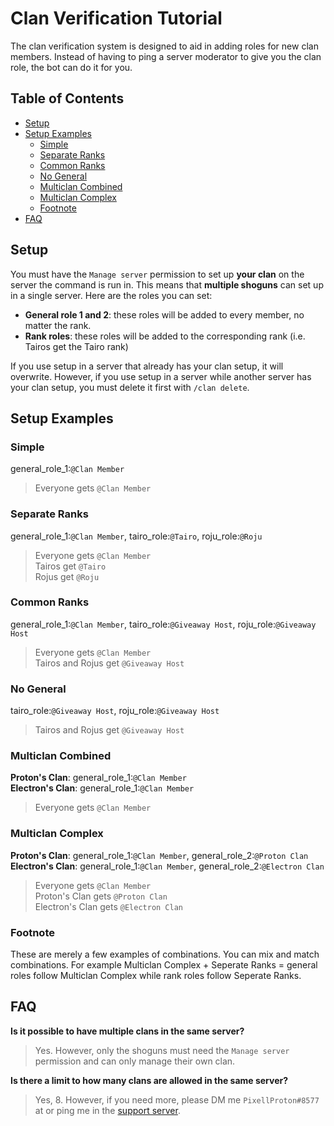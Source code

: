 # Clan Verification Tutorial

The clan verification system is designed to aid in adding roles for new clan members. Instead of having to ping a server moderator to give you the clan role, the bot can do it for you.

## Table of Contents

 - [Setup](https://github.com/PixellProton/Karutwo/blob/main/tutorials/clan-verification.md#setup)
 - [Setup Examples](https://github.com/PixellProton/Karutwo/blob/main/tutorials/clan-verification.md#setup-examples)
   - [Simple](https://github.com/PixellProton/Karutwo/blob/main/tutorials/clan-verification.md#simple)
   - [Separate Ranks](https://github.com/PixellProton/Karutwo/blob/main/tutorials/clan-verification.md#separate-ranks)
   - [Common Ranks](https://github.com/PixellProton/Karutwo/blob/main/tutorials/clan-verification.md#seperate-ranks)
   - [No General](https://github.com/PixellProton/Karutwo/blob/main/tutorials/clan-verification.md#seperate-ranks)
   - [Multiclan Combined](https://github.com/PixellProton/Karutwo/blob/main/tutorials/clan-verification.md#multiclan-combined)
   - [Multiclan Complex](https://github.com/PixellProton/Karutwo/blob/main/tutorials/clan-verification.md#multiclan-complex)
   - [Footnote](https://github.com/PixellProton/Karutwo/blob/main/tutorials/clan-verification.md#footnote)
 - [FAQ](https://github.com/PixellProton/Karutwo/blob/main/tutorials/clan-verification.md#faq)

## Setup

You must have the `Manage server` permission to set up **your clan** on the server the command is run in. This means that **multiple shoguns** can set up in a single server. Here are the roles you can set:
 - **General role 1 and 2**: these roles will be added to every member, no matter the rank.
 - **Rank roles**: these roles will be added to the corresponding rank (i.e. Tairos get the Tairo rank)

If you use setup in a server that already has your clan setup, it will overwrite. However, if you use setup in a server while another server has your clan setup, you must delete it first with `/clan delete`.

## Setup Examples

### Simple
general_role_1:`@Clan Member`
> Everyone gets `@Clan Member`

### Separate Ranks
general_role_1:`@Clan Member`, tairo_role:`@Tairo`, roju_role:`@Roju`
> Everyone gets `@Clan Member`  
> Tairos get `@Tairo`  
> Rojus get `@Roju`  

### Common Ranks
general_role_1:`@Clan Member`, tairo_role:`@Giveaway Host`, roju_role:`@Giveaway Host`
> Everyone gets `@Clan Member`  
> Tairos and Rojus get `@Giveaway Host`  

### No General
tairo_role:`@Giveaway Host`, roju_role:`@Giveaway Host`
> Tairos and Rojus get `@Giveaway Host`  

### Multiclan Combined
**Proton's Clan**: general_role_1:`@Clan Member`  
**Electron's Clan**: general_role_1:`@Clan Member`
> Everyone gets `@Clan Member`

### Multiclan Complex
**Proton's Clan**: general_role_1:`@Clan Member`, general_role_2:`@Proton Clan`    
**Electron's Clan**: general_role_1:`@Clan Member`, general_role_2:`@Electron Clan`  
> Everyone gets `@Clan Member`  
> Proton's Clan gets `@Proton Clan`  
> Electron's Clan gets `@Electron Clan`

### Footnote
These are merely a few examples of combinations. You can mix and match combinations. For example Multiclan Complex + Seperate Ranks = general roles follow Multiclan Complex while rank roles follow Seperate Ranks.

## FAQ

**Is it possible to have multiple clans in the same server?**
> Yes. However, only the shoguns must need the `Manage server` permission and can only manage their own clan.

**Is there a limit to how many clans are allowed in the same server?**
> Yes, 8. However, if you need more, please DM me `PixellProton#8577` at or ping me in the [support server](https://discord.gg/9r9pczygG8).

